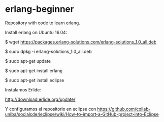 # erlang-beginner
Repository with code to learn erlang.

Install erlang on Ubuntu 16.04:

$ wget https://packages.erlang-solutions.com/erlang-solutions_1.0_all.deb

$ sudo dpkg -i erlang-solutions_1.0_all.deb

$ sudo apt-get update

$ sudo apt-get install erlang

$ sudo apt-get install eclipse


Instalamos Erlide:

http://download.erlide.org/update/

Y configuramos el repositorio en eclipse con https://github.com/collab-uniba/socialcde4eclipse/wiki/How-to-import-a-GitHub-project-into-Eclipse




